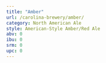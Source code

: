 ```yaml
---
title: "Amber"
url: /carolina-brewery/amber/
category: North American Ale
style: American-Style Amber/Red Ale
abv: 0
ibu: 0
srm: 0
upc: 0
---
```


